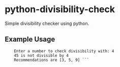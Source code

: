 # python-divisibility-check
Simple divisibility checker using python.

## Example Usage
``` Enter a number: 45
    Enter a number to check divisibility with: 4
    45 is not divisible by 4
    Recommendations are [3, 5, 9] ```

